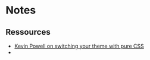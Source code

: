 # Notes

## Ressources
- [Kevin Powell on switching your theme with pure CSS](https://www.youtube.com/watch?v=fyuao3G-2qg&t=795s)
- <!-- Ressources
- https://stackoverflow.com/questions/5805059/how-do-i-make-a-placeholder-for-a-select-box
 -->


## TODO
- grid layout
- input search
- style select
- select search
- details page

## Notes

### Insert SVG into Searchbar

1. Use as background image

```{css}
input {
    background-image: url(./search.svg);
    background-repeat: no-repeat;
    background-position: center;
    background-position-x: 0.5rem;
}
```

Problem: cannot change background color
    -although you could use the `data:image` hack
    - or put it in it's own container and apply a filter?


2. use a mask, then apply a background color

```{css}
input {
    mask: url(./search.svg) no-repeat 100% 100%;
    mask-position: center;
    mask-position-x: 0.5rem;
    background-color: green;
    -webkit-mask: url(./search.svg) no-repeat 100% 100%;
    -webkit-mask-position: center;
    -webkit-mask-position-x: 0.5rem;
}
```

Problem: Will make anything else within the input field invisible

3. Create two wrappers and put SVG in markup, apply global styles



